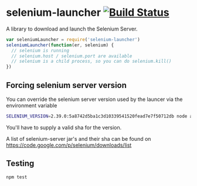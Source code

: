 selenium-launcher [![Build Status](https://secure.travis-ci.org/daaku/nodejs-selenium-launcher.png)](http://travis-ci.org/daaku/nodejs-selenium-launcher)
=================

A library to download and launch the Selenium Server.

```javascript
var seleniumLauncher = require('selenium-launcher')
seleniumLauncher(function(er, selenium) {
  // selenium is running
  // selenium.host / selenium.port are available
  // selenium is a child process, so you can do selenium.kill()
})
```

Forcing selenium server version
---

You can override the selenium server version used by the launcer
 via the environment variable

```bash
SELENIUM_VERSION=2.39.0:5a8742d5ba1c3d10339541520fead7e7f50712db node app.js
```

You'll have to supply a valid sha for the version.

A list of selenium-server jar's and their sha can be found on
https://code.google.com/p/selenium/downloads/list


Testing
---

```sh
npm test
```
